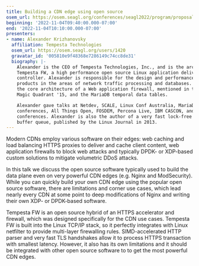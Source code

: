 ```yaml
---
title: Building a CDN edge using open source
osem_url: https://osem.seagl.org/conferences/seagl2022/program/proposals/883
beginning: '2022-11-04T09:40:00.000-07:00'
end: '2022-11-04T10:10:00.000-07:00'
presenters:
- name: Alexander Krizhanovsky
  affiliation: Tempesta Technologies
  osem_url: https://osem.seagl.org/users/1420
  gravatar_id: '005810e9f48368e7286149c74cc8de31'
  biography: |-
    Alexander is the CEO of Tempesta Technologies, Inc., and is the architect of
    Tempesta FW, a high performance open source Linux application delivery
    controller. Alexander is responsible for the design and performance of several
    products in the areas of network traffic processing and databases. He designed
    the core architecture of a Web application firewall, mentioned in the Gartner
    Magic Quadrant '15, and the MariaDB temporal data tables.

    Alexander gave talks at Netdev, SCALE, Linux Conf Australia, MariaDB user
    conferences, All Things Open, FOSDEM, Percona Live, IBM CASCON, and many other
    conferences. Alexander is also the author of a very fast lock-free MPMC ring
    buffer queue, published by the Linux Journal in 2013.
---
```


Modern CDNs employ various software on their edges: web caching and load
balancing HTTPS proxies to deliver and cache client content, web application
firewalls to block web attacks and typically DPDK- or XDP-based custom
solutions to mitigate volumetric DDoS attacks.

In this talk we discuss the open source software typically used to build the
data plane even on very powerful CDN edges (e.g. Nginx and ModSecurity). While
you can quickly build your own CDN edge using the popular open source
software, there are limitations and corner use cases, which lead nearly every
CDN at some point to deep modifications of Nginx and writing their own XDP- or
DPDK-based software.

Tempesta FW is an open source hybrid of an HTTPS accelerator and firewall,
which was designed specifically for the CDN use cases. Tempesta FW is
built into the Linux TCP/IP stack, so it perfectly integrates with Linux
netfilter to provide multi-layer firewalling rules. SIMD-accelerated HTTP
parser and very fast TLS handshakes allow it to process HTTPS transaction
with smallest latency. However, it also has its own limitations and it should
be integrated with other open source software to to get the most powerful CDN
edges.

